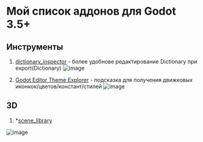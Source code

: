 # Мой список аддонов для Godot 3.5+

## Инструменты
1. [dictionary_inspector](https://github.com/don-tnowe/godot-dictionary-inspector) - более удобнове редактирование Dictionary при export(Dictionary)
![image](https://github.com/don-tnowe/godot-dictionary-inspector/raw/master/images/gif.gif)

2. [Godot Editor Theme Explorer](https://github.com/YuriSizov/godot-editor-theme-explorer/tree/3.x) - подсказка для получения движковых иконкок/цветов/констант/стилей
![image](https://github.com/YuriSizov/godot-editor-theme-explorer/raw/3.x/images/preview-1.png)

## 3D
1. *[scene_library](https://github.com/4d49/scene-library)

![image](https://user-images.githubusercontent.com/8208165/269971709-b1546bc6-2b8a-4bdc-b178-8cefc961a6ef.png)
